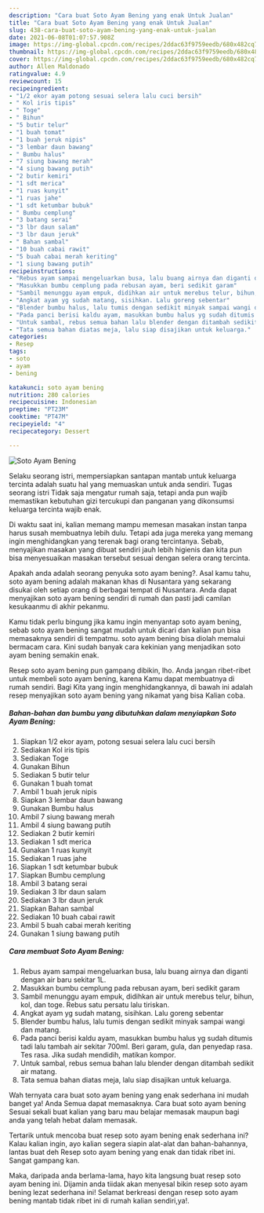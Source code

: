 ```yaml
---
description: "Cara buat Soto Ayam Bening yang enak Untuk Jualan"
title: "Cara buat Soto Ayam Bening yang enak Untuk Jualan"
slug: 438-cara-buat-soto-ayam-bening-yang-enak-untuk-jualan
date: 2021-06-08T01:07:57.908Z
image: https://img-global.cpcdn.com/recipes/2ddac63f9759eedb/680x482cq70/soto-ayam-bening-foto-resep-utama.jpg
thumbnail: https://img-global.cpcdn.com/recipes/2ddac63f9759eedb/680x482cq70/soto-ayam-bening-foto-resep-utama.jpg
cover: https://img-global.cpcdn.com/recipes/2ddac63f9759eedb/680x482cq70/soto-ayam-bening-foto-resep-utama.jpg
author: Allen Maldonado
ratingvalue: 4.9
reviewcount: 15
recipeingredient:
- "1/2 ekor ayam potong sesuai selera lalu cuci bersih"
- " Kol iris tipis"
- " Toge"
- " Bihun"
- "5 butir telur"
- "1 buah tomat"
- "1 buah jeruk nipis"
- "3 lembar daun bawang"
- " Bumbu halus"
- "7 siung bawang merah"
- "4 siung bawang putih"
- "2 butir kemiri"
- "1 sdt merica"
- "1 ruas kunyit"
- "1 ruas jahe"
- "1 sdt ketumbar bubuk"
- " Bumbu cemplung"
- "3 batang serai"
- "3 lbr daun salam"
- "3 lbr daun jeruk"
- " Bahan sambal"
- "10 buah cabai rawit"
- "5 buah cabai merah keriting"
- "1 siung bawang putih"
recipeinstructions:
- "Rebus ayam sampai mengeluarkan busa, lalu buang airnya dan diganti dengan air baru sekitar 1L."
- "Masukkan bumbu cemplung pada rebusan ayam, beri sedikit garam"
- "Sambil menunggu ayam empuk, didihkan air untuk merebus telur, bihun, kol, dan toge. Rebus satu persatu lalu tiriskan."
- "Angkat ayam yg sudah matang, sisihkan. Lalu goreng sebentar"
- "Blender bumbu halus, lalu tumis dengan sedikit minyak sampai wangi dan matang."
- "Pada panci berisi kaldu ayam, masukkan bumbu halus yg sudah ditumis tadi lalu tambah air sekitar 700ml. Beri garam, gula, dan penyedap rasa. Tes rasa. Jika sudah mendidih, matikan kompor."
- "Untuk sambal, rebus semua bahan lalu blender dengan ditambah sedikit air matang."
- "Tata semua bahan diatas meja, lalu siap disajikan untuk keluarga."
categories:
- Resep
tags:
- soto
- ayam
- bening

katakunci: soto ayam bening 
nutrition: 280 calories
recipecuisine: Indonesian
preptime: "PT23M"
cooktime: "PT47M"
recipeyield: "4"
recipecategory: Dessert

---
```



![Soto Ayam Bening](https://img-global.cpcdn.com/recipes/2ddac63f9759eedb/680x482cq70/soto-ayam-bening-foto-resep-utama.jpg)

Selaku seorang istri, mempersiapkan santapan mantab untuk keluarga tercinta adalah suatu hal yang memuaskan untuk anda sendiri. Tugas seorang istri Tidak saja mengatur rumah saja, tetapi anda pun wajib memastikan kebutuhan gizi tercukupi dan panganan yang dikonsumsi keluarga tercinta wajib enak.

Di waktu  saat ini, kalian memang mampu memesan masakan instan tanpa harus susah membuatnya lebih dulu. Tetapi ada juga mereka yang memang ingin menghidangkan yang terenak bagi orang tercintanya. Sebab, menyajikan masakan yang dibuat sendiri jauh lebih higienis dan kita pun bisa menyesuaikan masakan tersebut sesuai dengan selera orang tercinta. 



Apakah anda adalah seorang penyuka soto ayam bening?. Asal kamu tahu, soto ayam bening adalah makanan khas di Nusantara yang sekarang disukai oleh setiap orang di berbagai tempat di Nusantara. Anda dapat menyajikan soto ayam bening sendiri di rumah dan pasti jadi camilan kesukaanmu di akhir pekanmu.

Kamu tidak perlu bingung jika kamu ingin menyantap soto ayam bening, sebab soto ayam bening sangat mudah untuk dicari dan kalian pun bisa memasaknya sendiri di tempatmu. soto ayam bening bisa diolah memalui bermacam cara. Kini sudah banyak cara kekinian yang menjadikan soto ayam bening semakin enak.

Resep soto ayam bening pun gampang dibikin, lho. Anda jangan ribet-ribet untuk membeli soto ayam bening, karena Kamu dapat membuatnya di rumah sendiri. Bagi Kita yang ingin menghidangkannya, di bawah ini adalah resep menyajikan soto ayam bening yang nikamat yang bisa Kalian coba.

<!--inarticleads1-->

##### Bahan-bahan dan bumbu yang dibutuhkan dalam menyiapkan Soto Ayam Bening:

1. Siapkan 1/2 ekor ayam, potong sesuai selera lalu cuci bersih
1. Sediakan  Kol iris tipis
1. Sediakan  Toge
1. Gunakan  Bihun
1. Sediakan 5 butir telur
1. Gunakan 1 buah tomat
1. Ambil 1 buah jeruk nipis
1. Siapkan 3 lembar daun bawang
1. Gunakan  Bumbu halus
1. Ambil 7 siung bawang merah
1. Ambil 4 siung bawang putih
1. Sediakan 2 butir kemiri
1. Sediakan 1 sdt merica
1. Gunakan 1 ruas kunyit
1. Sediakan 1 ruas jahe
1. Siapkan 1 sdt ketumbar bubuk
1. Siapkan  Bumbu cemplung
1. Ambil 3 batang serai
1. Sediakan 3 lbr daun salam
1. Sediakan 3 lbr daun jeruk
1. Siapkan  Bahan sambal
1. Sediakan 10 buah cabai rawit
1. Ambil 5 buah cabai merah keriting
1. Gunakan 1 siung bawang putih




<!--inarticleads2-->

##### Cara membuat Soto Ayam Bening:

1. Rebus ayam sampai mengeluarkan busa, lalu buang airnya dan diganti dengan air baru sekitar 1L.
1. Masukkan bumbu cemplung pada rebusan ayam, beri sedikit garam
1. Sambil menunggu ayam empuk, didihkan air untuk merebus telur, bihun, kol, dan toge. Rebus satu persatu lalu tiriskan.
1. Angkat ayam yg sudah matang, sisihkan. Lalu goreng sebentar
1. Blender bumbu halus, lalu tumis dengan sedikit minyak sampai wangi dan matang.
1. Pada panci berisi kaldu ayam, masukkan bumbu halus yg sudah ditumis tadi lalu tambah air sekitar 700ml. Beri garam, gula, dan penyedap rasa. Tes rasa. Jika sudah mendidih, matikan kompor.
1. Untuk sambal, rebus semua bahan lalu blender dengan ditambah sedikit air matang.
1. Tata semua bahan diatas meja, lalu siap disajikan untuk keluarga.




Wah ternyata cara buat soto ayam bening yang enak sederhana ini mudah banget ya! Anda Semua dapat memasaknya. Cara buat soto ayam bening Sesuai sekali buat kalian yang baru mau belajar memasak maupun bagi anda yang telah hebat dalam memasak.

Tertarik untuk mencoba buat resep soto ayam bening enak sederhana ini? Kalau kalian ingin, ayo kalian segera siapin alat-alat dan bahan-bahannya, lantas buat deh Resep soto ayam bening yang enak dan tidak ribet ini. Sangat gampang kan. 

Maka, daripada anda berlama-lama, hayo kita langsung buat resep soto ayam bening ini. Dijamin anda tiidak akan menyesal bikin resep soto ayam bening lezat sederhana ini! Selamat berkreasi dengan resep soto ayam bening mantab tidak ribet ini di rumah kalian sendiri,ya!.

